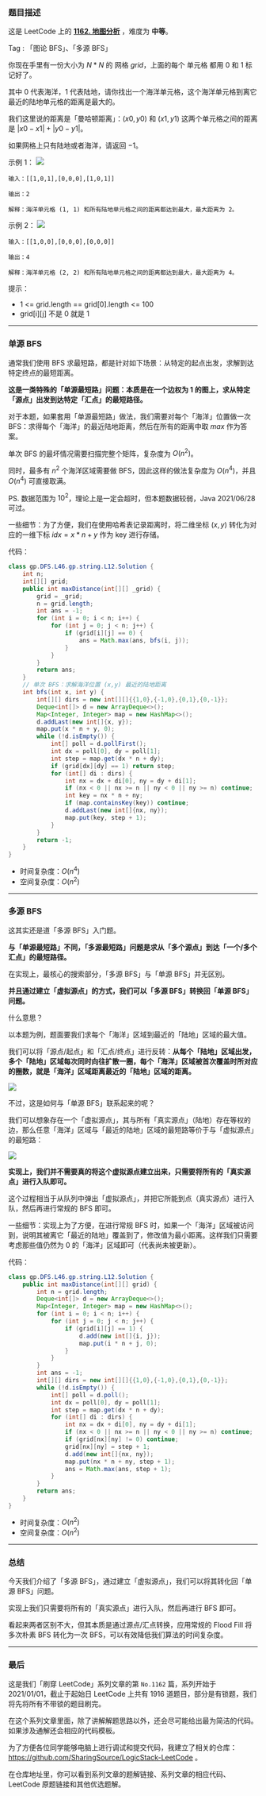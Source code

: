 ### 题目描述

这是 LeetCode 上的 **[1162. 地图分析](https://leetcode-cn.com/problems/as-far-from-land-as-possible/solution/gong-shui-san-xie-ru-he-shi-yong-duo-yua-vlea/)** ，难度为 **中等**。

Tag : 「图论 BFS」、「多源 BFS」



你现在手里有一份大小为 $N * N$ 的 网格 $grid$，上面的每个 单元格 都用 $0$ 和 $1$ 标记好了。

其中 $0$ 代表海洋，$1$ 代表陆地，请你找出一个海洋单元格，这个海洋单元格到离它最近的陆地单元格的距离是最大的。

我们这里说的距离是「曼哈顿距离」：$(x0, y0)$ 和 $(x1, y1)$ 这两个单元格之间的距离是 $|x0 - x1| + |y0 - y1|$。

如果网格上只有陆地或者海洋，请返回 $-1$。

示例 1：
![](https://files.mdnice.com/user/9208/4ad5ca7f-bd14-47fc-adc4-760c29ba1bee.png)
```
输入：[[1,0,1],[0,0,0],[1,0,1]]

输出：2

解释：海洋单元格 (1, 1) 和所有陆地单元格之间的距离都达到最大，最大距离为 2。
```
示例 2：
![](https://files.mdnice.com/user/9208/cec486ae-45a4-4235-87b4-89f995f07d3e.png)
```
输入：[[1,0,0],[0,0,0],[0,0,0]]

输出：4

解释：海洋单元格 (2, 2) 和所有陆地单元格之间的距离都达到最大，最大距离为 4。
```

提示：
* 1 <= grid.length == grid[0].length <= 100
* grid[i][j] 不是 $0$ 就是 $1$

---

### 单源 BFS

通常我们使用 BFS 求最短路，都是针对如下场景：从特定的起点出发，求解到达特定终点的最短距离。

**这是一类特殊的「单源最短路」问题：本质是在一个边权为 $1$ 的图上，求从特定「源点」出发到达特定「汇点」的最短路径。**

对于本题，如果套用「单源最短路」做法，我们需要对每个「海洋」位置做一次 BFS：求得每个「海洋」的最近陆地距离，然后在所有的距离中取 $max$ 作为答案。

单次 BFS 的最坏情况需要扫描完整个矩阵，复杂度为 $O(n^2)$。

同时，最多有 $n^2$ 个海洋区域需要做 BFS，因此这样的做法复杂度为 $O(n^4)$，并且 $O(n^4)$ 可直接取满。

PS. 数据范围为 $10^2$，理论上是一定会超时，但本题数据较弱，Java 2021/06/28 可过。

一些细节：为了方便，我们在使用哈希表记录距离时，将二维坐标 $(x, y)$ 转化为对应的一维下标 $idx = x * n + y$ 作为 key 进行存储。

代码：
```Java []
class gp.DFS.L46.gp.string.L12.Solution {
    int n;
    int[][] grid;
    public int maxDistance(int[][] _grid) {
        grid = _grid;
        n = grid.length;
        int ans = -1;
        for (int i = 0; i < n; i++) {
            for (int j = 0; j < n; j++) {
                if (grid[i][j] == 0) {
                    ans = Math.max(ans, bfs(i, j));
                }
            }
        }
        return ans;
    }
    // 单次 BFS：求解海洋位置 (x,y) 最近的陆地距离
    int bfs(int x, int y) {
        int[][] dirs = new int[][]{{1,0},{-1,0},{0,1},{0,-1}};
        Deque<int[]> d = new ArrayDeque<>();
        Map<Integer, Integer> map = new HashMap<>();
        d.addLast(new int[]{x, y});
        map.put(x * n + y, 0);
        while (!d.isEmpty()) {
            int[] poll = d.pollFirst();
            int dx = poll[0], dy = poll[1];
            int step = map.get(dx * n + dy);
            if (grid[dx][dy] == 1) return step;
            for (int[] di : dirs) {
                int nx = dx + di[0], ny = dy + di[1];
                if (nx < 0 || nx >= n || ny < 0 || ny >= n) continue;
                int key = nx * n + ny;
                if (map.containsKey(key)) continue;
                d.addLast(new int[]{nx, ny});
                map.put(key, step + 1);
            }
        }
        return -1;
    } 
}
```
* 时间复杂度：$O(n^4)$
* 空间复杂度：$O(n^2)$

---

### 多源 BFS

这其实还是道「多源 BFS」入门题。

**与「单源最短路」不同，「多源最短路」问题是求从「多个源点」到达「一个/多个汇点」的最短路径。**

在实现上，最核心的搜索部分，「多源 BFS」与「单源 BFS」并无区别。

**并且通过建立「虚拟源点」的方式，我们可以「多源 BFS」转换回「单源 BFS」问题。**

什么意思？

以本题为例，题面要我们求每个「海洋」区域到最近的「陆地」区域的最大值。

我们可以将「源点/起点」和「汇点/终点」进行反转：**从每个「陆地」区域出发，多个「陆地」区域每次同时向往扩散一圈，每个「海洋」区域被首次覆盖时所对应的圈数，就是「海洋」区域距离最近的「陆地」区域的距离。**

![](https://files.mdnice.com/user/9208/c07cba06-567e-4ac6-a52d-38785687c8fb.png)

不过，这是如何与「单源 BFS」联系起来的呢？

我们可以想象存在一个「虚拟源点」，其与所有「真实源点」（陆地）存在等权的边，那么任意「海洋」区域与「最近的陆地」区域的最短路等价于与「虚拟源点」的最短路：

![](https://files.mdnice.com/user/9208/0a9c7af5-6944-4844-94b5-5b82eb1dd0e6.png)

**实现上，我们并不需要真的将这个虚拟源点建立出来，只需要将所有的「真实源点」进行入队即可。**

这个过程相当于从队列中弹出「虚拟源点」，并把它所能到点（真实源点）进行入队，然后再进行常规的 BFS 即可。

一些细节：实现上为了方便，在进行常规 BFS 时，如果一个「海洋」区域被访问到，说明其被离它「最近的陆地」覆盖到了，修改值为最小距离。这样我们只需要考虑那些值仍然为 $0$ 的「海洋」区域即可（代表尚未被更新）。

代码：
```Java
class gp.DFS.L46.gp.string.L12.Solution {
    public int maxDistance(int[][] grid) {
        int n = grid.length;
        Deque<int[]> d = new ArrayDeque<>();
        Map<Integer, Integer> map = new HashMap<>();
        for (int i = 0; i < n; i++) {
            for (int j = 0; j < n; j++) {
                if (grid[i][j] == 1) {
                    d.add(new int[]{i, j});
                    map.put(i * n + j, 0);
                }
            }
        }
        int ans = -1;
        int[][] dirs = new int[][]{{1,0},{-1,0},{0,1},{0,-1}};
        while (!d.isEmpty()) {
            int[] poll = d.poll();
            int dx = poll[0], dy = poll[1];
            int step = map.get(dx * n + dy);
            for (int[] di : dirs) {
                int nx = dx + di[0], ny = dy + di[1];
                if (nx < 0 || nx >= n || ny < 0 || ny >= n) continue;
                if (grid[nx][ny] != 0) continue;
                grid[nx][ny] = step + 1;
                d.add(new int[]{nx, ny});
                map.put(nx * n + ny, step + 1);
                ans = Math.max(ans, step + 1);
            }
        }
        return ans;
    }
}
```
* 时间复杂度：$O(n^2)$
* 空间复杂度：$O(n^2)$

---

### 总结

今天我们介绍了「多源 BFS」，通过建立「虚拟源点」，我们可以将其转化回「单源 BFS」问题。

实现上我们只需要将所有的「真实源点」进行入队，然后再进行 BFS 即可。

看起来两者区别不大，但其本质是通过源点/汇点转换，应用常规的 Flood Fill 将多次朴素 BFS 转化为一次 BFS，可以有效降低我们算法的时间复杂度。

---

### 最后

这是我们「刷穿 LeetCode」系列文章的第 `No.1162` 篇，系列开始于 2021/01/01，截止于起始日 LeetCode 上共有 1916 道题目，部分是有锁题，我们将先将所有不带锁的题目刷完。

在这个系列文章里面，除了讲解解题思路以外，还会尽可能给出最为简洁的代码。如果涉及通解还会相应的代码模板。

为了方便各位同学能够电脑上进行调试和提交代码，我建立了相关的仓库：https://github.com/SharingSource/LogicStack-LeetCode 。

在仓库地址里，你可以看到系列文章的题解链接、系列文章的相应代码、LeetCode 原题链接和其他优选题解。